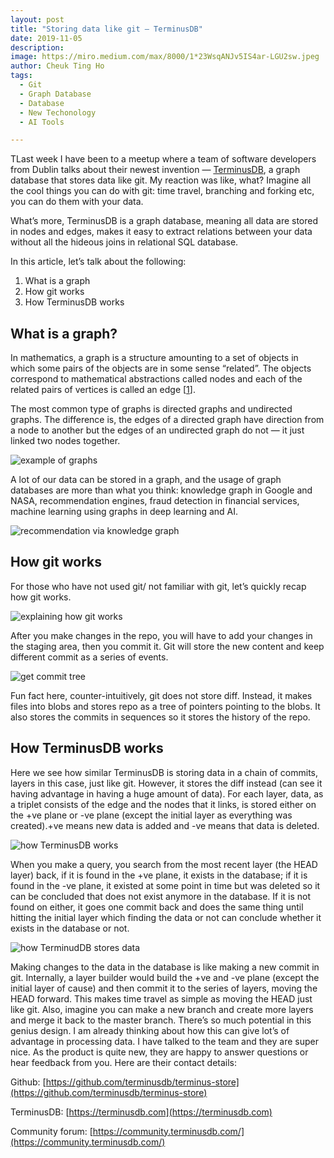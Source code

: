 ```yaml
---
layout: post
title: "Storing data like git — TerminusDB"
date: 2019-11-05
description:
image: https://miro.medium.com/max/8000/1*23WsqANJv5IS4ar-LGU2sw.jpeg
author: Cheuk Ting Ho
tags:
  - Git
  - Graph Database
  - Database
  - New Techonology
  - AI Tools

---
```

TLast week I have been to a meetup where a team of software developers from Dublin talks about their newest invention — [TerminusDB](https://terminusdb.com/), a graph database that stores data like git. My reaction was like, what? Imagine all the cool things you can do with git: time travel, branching and forking etc, you can do them with your data.

What’s more, TerminusDB is a graph database, meaning all data are stored in nodes and edges, makes it easy to extract relations between your data without all the hideous joins in relational SQL database.

In this article, let’s talk about the following:

1. What is a graph
2. How git works
3. How TerminusDB works

## What is a graph?

In mathematics, a graph is a structure amounting to a set of objects in which some pairs of the objects are in some sense “related”. The objects correspond to mathematical abstractions called nodes and each of the related pairs of vertices is called an edge [[1](https://en.wikipedia.org/wiki/Graph_(discrete_mathematics))].

The most common type of graphs is directed graphs and undirected graphs. The difference is, the edges of a directed graph have direction from a node to another but the edges of an undirected graph do not — it just linked two nodes together.

![example of graphs](https://miro.medium.com/max/848/0*N7sgzupLg_9yXq_n.gif)

A lot of our data can be stored in a graph, and the usage of graph databases are more than what you think: knowledge graph in Google and NASA, recommendation engines, fraud detection in financial services, machine learning using graphs in deep learning and AI.

![recommendation via knowledge graph](https://miro.medium.com/max/1200/0*iOO7eoc9T2h1wt2u.png)

## How git works

For those who have not used git/ not familiar with git, let’s quickly recap how git works.

![explaining how git works](https://miro.medium.com/max/2026/0*R9RZrgyWQFMfSNae.png)

After you make changes in the repo, you will have to add your changes in the staging area, then you commit it. Git will store the new content and keep different commit as a series of events.

![get commit tree](https://miro.medium.com/max/1600/0*pooMsU1ggBkhzBjK.png)

Fun fact here, counter-intuitively, git does not store diff. Instead, it makes files into blobs and stores repo as a tree of pointers pointing to the blobs. It also stores the commits in sequences so it stores the history of the repo.

## How TerminusDB works

Here we see how similar TerminusDB is storing data in a chain of commits, layers in this case, just like git. However, it stores the diff instead (can see it having advantage in having a huge amount of data). For each layer, data, as a triplet consists of the edge and the nodes that it links, is stored either on the +ve plane or -ve plane (except the initial layer as everything was created).+ve means new data is added and -ve means that data is deleted.

![how TerminusDB works](https://miro.medium.com/max/1920/1*5Tww22yWeosH4T8UdwXq8w.gif)

When you make a query, you search from the most recent layer (the HEAD layer) back, if it is found in the +ve plane, it exists in the database; if it is found in the -ve plane, it existed at some point in time but was deleted so it can be concluded that does not exist anymore in the database. If it is not found on either, it goes one commit back and does the same thing until hitting the initial layer which finding the data or not can conclude whether it exists in the database or not.

![how TerminudDB stores data](https://miro.medium.com/max/1920/1*sRDGALZFqc19jRhtyHl0Bw.gif)

Making changes to the data in the database is like making a new commit in git. Internally, a layer builder would build the +ve and -ve plane (except the initial layer of cause) and then commit it to the series of layers, moving the HEAD forward. This makes time travel as simple as moving the HEAD just like git. Also, imagine you can make a new branch and create more layers and merge it back to the master branch.
There’s so much potential in this genius design. I am already thinking about how this can give lot’s of advantage in processing data. I have talked to the team and they are super nice. As the product is quite new, they are happy to answer questions or hear feedback from you. Here are their contact details:

Github: [https://github.com/terminusdb/terminus-store](https://github.com/terminusdb/terminus-store)

TerminusDB: [https://terminusdb.com](https://terminusdb.com)

Community forum: [https://community.terminusdb.com/](https://community.terminusdb.com/)

